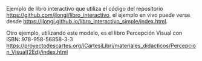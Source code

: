 Ejemplo de libro interactivo que utiliza el código del repositorio
https://github.com/jlongi/libro_interactivo, el ejemplo en vivo puede verse desde https://jlongi.github.io/libro_interactivo_simple/index.html.

Otro ejemplo, utilizando este modelo, es el libro Percepción Visual con ISBN: 978-958-56858-3-3
https://proyectodescartes.org/iCartesiLibri/materiales_didacticos/Percepcion_Visual(2Ed)/index.html
